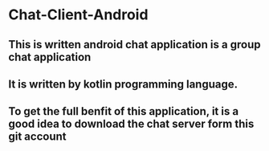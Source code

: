 # Chat-Client-Android
## This is written android chat application is a group chat application
## It is written by kotlin programming language.
## To get the full benfit of this application, it is a good idea to download the chat server form this git account
